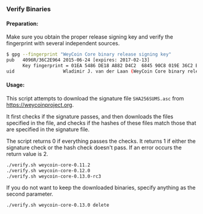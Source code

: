 ### Verify Binaries

#### Preparation:

Make sure you obtain the proper release signing key and verify the fingerprint with several independent sources.

```sh
$ gpg --fingerprint "WeyCoin Core binary release signing key"
pub   4096R/36C2E964 2015-06-24 [expires: 2017-02-13]
      Key fingerprint = 01EA 5486 DE18 A882 D4C2  6845 90C8 019E 36C2 E964
uid                  Wladimir J. van der Laan (WeyCoin Core binary release signing key) <laanwj@gmail.com>
```

#### Usage:

This script attempts to download the signature file `SHA256SUMS.asc` from https://weycoinproject.org.

It first checks if the signature passes, and then downloads the files specified in the file, and checks if the hashes of these files match those that are specified in the signature file.

The script returns 0 if everything passes the checks. It returns 1 if either the signature check or the hash check doesn't pass. If an error occurs the return value is 2.


```sh
./verify.sh weycoin-core-0.11.2
./verify.sh weycoin-core-0.12.0
./verify.sh weycoin-core-0.13.0-rc3
```

If you do not want to keep the downloaded binaries, specify anything as the second parameter.

```sh
./verify.sh weycoin-core-0.13.0 delete
```
